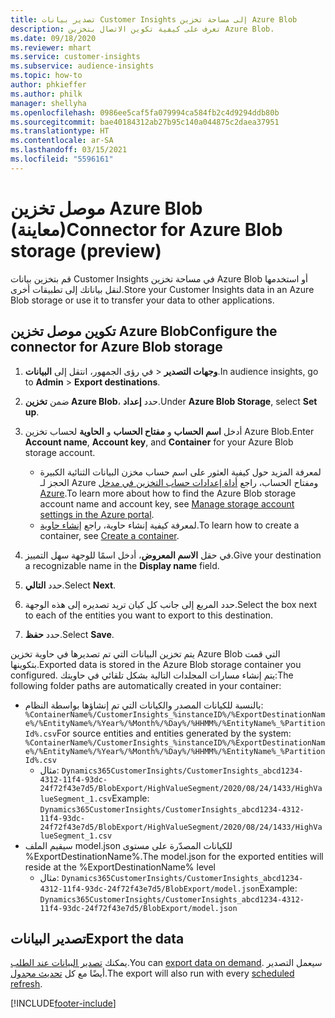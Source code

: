 ```yaml
---
title: تصدير بيانات Customer Insights إلى مساحة تخزين Azure Blob
description: تعرف على كيفية تكوين الاتصال بتخزين Azure Blob.
ms.date: 09/18/2020
ms.reviewer: mhart
ms.service: customer-insights
ms.subservice: audience-insights
ms.topic: how-to
author: phkieffer
ms.author: philk
manager: shellyha
ms.openlocfilehash: 0986ee5caf5fa079994ca584fb2c4d9294ddb80b
ms.sourcegitcommit: bae40184312ab27b95c140a044875c2daea37951
ms.translationtype: HT
ms.contentlocale: ar-SA
ms.lasthandoff: 03/15/2021
ms.locfileid: "5596161"
---
```

# <a name="connector-for-azure-blob-storage-preview"></a><span data-ttu-id="0b85a-103">موصل تخزين Azure Blob‬ (معاينة)</span><span class="sxs-lookup"><span data-stu-id="0b85a-103">Connector for Azure Blob storage (preview)</span></span>

<span data-ttu-id="0b85a-104">قم بتخزين بيانات Customer Insights في مساحة تخزين Azure Blob أو استخدمها لنقل بياناتك إلى تطبيقات أخرى.</span><span class="sxs-lookup"><span data-stu-id="0b85a-104">Store your Customer Insights data in an Azure Blob storage or use it to transfer your data to other applications.</span></span>

## <a name="configure-the-connector-for-azure-blob-storage"></a><span data-ttu-id="0b85a-105">تكوين موصل تخزين Azure Blob‬</span><span class="sxs-lookup"><span data-stu-id="0b85a-105">Configure the connector for Azure Blob storage</span></span>

1. <span data-ttu-id="0b85a-106">في رؤى الجمهور، انتقل إلى **البيانات‏‎** > **وجهات التصدير‬**.</span><span class="sxs-lookup"><span data-stu-id="0b85a-106">In audience insights, go to **Admin** > **Export destinations**.</span></span>

1. <span data-ttu-id="0b85a-107">ضمن **تخزين Azure Blob**، حدد **إعداد**.</span><span class="sxs-lookup"><span data-stu-id="0b85a-107">Under **Azure Blob Storage**, select **Set up**.</span></span>

1. <span data-ttu-id="0b85a-108">أدخل **اسم الحساب** و **مفتاح الحساب** و **الحاوية** لحساب تخزين Azure Blob.</span><span class="sxs-lookup"><span data-stu-id="0b85a-108">Enter **Account name**, **Account key**, and **Container** for your Azure Blob storage account.</span></span>
    - <span data-ttu-id="0b85a-109">لمعرفة المزيد حول كيفية العثور على اسم حساب مخزن البيانات الثنائية الكبيرة الحجز لـ Azure ومفتاح الحساب، راجع [أداة إعدادات حساب التخزين في مدخل Azure](/azure/storage/common/storage-account-manage).</span><span class="sxs-lookup"><span data-stu-id="0b85a-109">To learn more about how to find the Azure Blob storage account name and account key, see [Manage storage account settings in the Azure portal](/azure/storage/common/storage-account-manage).</span></span>
    - <span data-ttu-id="0b85a-110">لمعرفة كيفية إنشاء حاوية، راجع [إنشاء حاوية](/azure/storage/blobs/storage-quickstart-blobs-portal#create-a-container).</span><span class="sxs-lookup"><span data-stu-id="0b85a-110">To learn how to create a container, see [Create a container](/azure/storage/blobs/storage-quickstart-blobs-portal#create-a-container).</span></span>

1. <span data-ttu-id="0b85a-111">في حقل **الاسم المعروض**، أدخل اسمًا للوجهة سهل التمييز.</span><span class="sxs-lookup"><span data-stu-id="0b85a-111">Give your destination a recognizable name in the **Display name** field.</span></span>

1. <span data-ttu-id="0b85a-112">حدد **التالي**.</span><span class="sxs-lookup"><span data-stu-id="0b85a-112">Select **Next**.</span></span>

1. <span data-ttu-id="0b85a-113">حدد المربع إلى جانب كل كيان تريد تصديره إلى هذه الوجهة.</span><span class="sxs-lookup"><span data-stu-id="0b85a-113">Select the box next to each of the entities you want to export to this destination.</span></span>

1. <span data-ttu-id="0b85a-114">حدد **حفظ**.</span><span class="sxs-lookup"><span data-stu-id="0b85a-114">Select **Save**.</span></span>

<span data-ttu-id="0b85a-115">يتم تخزين البيانات التي تم تصديرها في حاوية تخزين Azure Blob التي قمت بتكوينها.</span><span class="sxs-lookup"><span data-stu-id="0b85a-115">Exported data is stored in the Azure Blob storage container you configured.</span></span> <span data-ttu-id="0b85a-116">يتم إنشاء مسارات المجلدات التالية بشكل تلقائي في حاويتك:</span><span class="sxs-lookup"><span data-stu-id="0b85a-116">The following folder paths are automatically created in your container:</span></span>

- <span data-ttu-id="0b85a-117">بالنسبة للكيانات المصدر والكيانات التي تم إنشاؤها بواسطة النظام: `%ContainerName%/CustomerInsights_%instanceID%/%ExportDestinationName%/%EntityName%/%Year%/%Month%/%Day%/%HHMM%/%EntityName%_%PartitionId%.csv`</span><span class="sxs-lookup"><span data-stu-id="0b85a-117">For source entities and entities generated by the system: `%ContainerName%/CustomerInsights_%instanceID%/%ExportDestinationName%/%EntityName%/%Year%/%Month%/%Day%/%HHMM%/%EntityName%_%PartitionId%.csv`</span></span>
  - <span data-ttu-id="0b85a-118">مثال: `Dynamics365CustomerInsights/CustomerInsights_abcd1234-4312-11f4-93dc-24f72f43e7d5/BlobExport/HighValueSegment/2020/08/24/1433/HighValueSegment_1.csv`</span><span class="sxs-lookup"><span data-stu-id="0b85a-118">Example: `Dynamics365CustomerInsights/CustomerInsights_abcd1234-4312-11f4-93dc-24f72f43e7d5/BlobExport/HighValueSegment/2020/08/24/1433/HighValueSegment_1.csv`</span></span>
- <span data-ttu-id="0b85a-119">سيقيم الملف model.json للكيانات المصدّرة على مستوى %ExportDestinationName%.</span><span class="sxs-lookup"><span data-stu-id="0b85a-119">The model.json for the exported entities will reside at the %ExportDestinationName% level</span></span>
  - <span data-ttu-id="0b85a-120">مثال: `Dynamics365CustomerInsights/CustomerInsights_abcd1234-4312-11f4-93dc-24f72f43e7d5/BlobExport/model.json`</span><span class="sxs-lookup"><span data-stu-id="0b85a-120">Example: `Dynamics365CustomerInsights/CustomerInsights_abcd1234-4312-11f4-93dc-24f72f43e7d5/BlobExport/model.json`</span></span>

## <a name="export-the-data"></a><span data-ttu-id="0b85a-121">تصدير البيانات</span><span class="sxs-lookup"><span data-stu-id="0b85a-121">Export the data</span></span>

<span data-ttu-id="0b85a-122">يمكنك [تصدير البيانات عند الطلب](export-destinations.md#export-data-on-demand).</span><span class="sxs-lookup"><span data-stu-id="0b85a-122">You can [export data on demand](export-destinations.md#export-data-on-demand).</span></span> <span data-ttu-id="0b85a-123">سيعمل التصدير أيضًا مع كل [تحديث مجدول](system.md#schedule-tab).</span><span class="sxs-lookup"><span data-stu-id="0b85a-123">The export will also run with every [scheduled refresh](system.md#schedule-tab).</span></span>


[!INCLUDE[footer-include](../includes/footer-banner.md)]